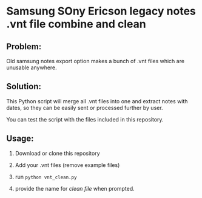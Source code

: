 # Samsung SOny Ericson legacy notes .vnt file combine and clean

## Problem:
Old samsung notes export option makes a bunch of .vnt files which are unusable anywhere.

## Solution:
This Python script will merge all .vnt files into one and extract notes with dates, so they can be easily sent or processed further by user.

You can test the script with the files included in this repository.

## Usage:

1. Download or clone this repository

2. Add your .vnt files (remove example files)

3. run ```python vnt_clean.py```

4. provide the name for *clean file* when prompted.



